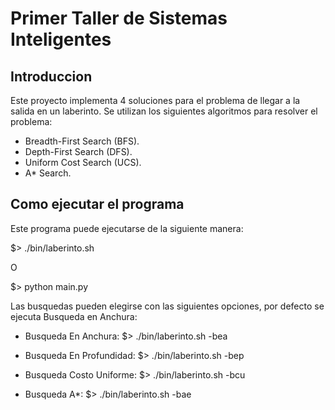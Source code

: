 Primer Taller de Sistemas Inteligentes
======================================

Introduccion
------------

Este proyecto implementa 4 soluciones para el problema de llegar a la salida en 
un laberinto. Se utilizan los siguientes algoritmos para resolver el problema:

  * Breadth-First Search (BFS).
  * Depth-First Search (DFS).
  * Uniform Cost Search (UCS).
  * A* Search.

Como ejecutar el programa
-------------------------

Este programa puede ejecutarse de la siguiente manera:

  $> ./bin/laberinto.sh

  O

  $> python main.py

Las busquedas pueden elegirse con las siguientes opciones, por defecto se 
ejecuta Busqueda en Anchura:
  
  * Busqueda En Anchura:
    $> ./bin/laberinto.sh -bea

  * Busqueda En Profundidad:
    $> ./bin/laberinto.sh -bep

  * Busqueda Costo Uniforme:
    $> ./bin/laberinto.sh -bcu

  * Busqueda A*:
    $> ./bin/laberinto.sh -bae